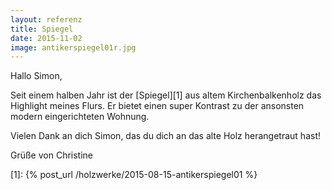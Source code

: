 ```yaml
---
layout: referenz
title: Spiegel
date: 2015-11-02
image: antikerspiegel01r.jpg
---
```


Hallo Simon,
 
Seit einem halben Jahr ist der [Spiegel][1] aus altem Kirchenbalkenholz das Highlight meines Flurs.
Er bietet einen super Kontrast zu der ansonsten modern eingerichteten Wohnung.
 
Vielen Dank an dich Simon, das du dich an das alte Holz herangetraut hast!
 
Grüße von Christine

[1]: {% post_url /holzwerke/2015-08-15-antikerspiegel01 %}
